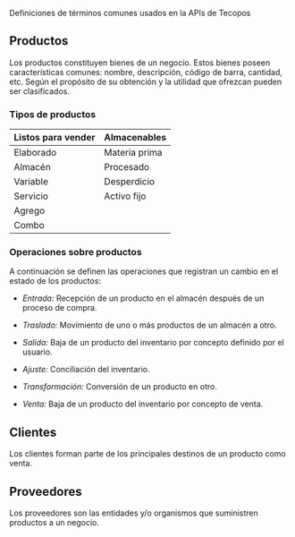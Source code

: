 Definiciones de términos comunes usados en la APIs de Tecopos

## **Productos**

Los productos constituyen bienes de un negocio. Estos bienes poseen características comunes: nombre, descripción, código de barra, cantidad, etc. Según el propósito de su obtención y la utilidad que ofrezcan pueden ser clasificados.

### Tipos de productos

|**Listos para vender**             |**Almacenables**|
|-----------------------------------|----------------|
| Elaborado    | Materia prima |
| Almacén      | Procesado |
| Variable     | Desperdicio |
| Servicio     | Activo fijo |
| Agrego       | |
| Combo        | |

### Operaciones sobre productos

A continuación se definen las operaciones que registran un cambio en el estado de los productos:

- _Entrada_: Recepción de un producto en el almacén después de un proceso de compra.
    
- _Traslado:_ Movimiento de uno o más productos de un almacén a otro.
    
- _Salida:_ Baja de un producto del inventario por concepto definido por el usuario.
    
- _Ajuste:_ Conciliación del inventario.
    
- _Transformación:_ Conversión de un producto en otro.
    
- _Venta:_ Baja de un producto del inventario por concepto de venta.

## **Clientes**

Los clientes forman parte de los principales destinos de un producto como venta.

## **Proveedores**

Los proveedores son las entidades y/o organismos que suministren productos a un negocio.
